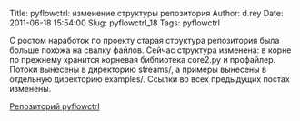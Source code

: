 Title: pyflowctrl: изменение структуры репозитория
Author: d.rey
Date: 2011-06-18 15:54:00
Slug: pyflowctrl_18
Tags: pyflowctrl

С ростом наработок по проекту старая структура репозитория была больше похожа на свалку файлов. Сейчас структура изменена: в корне по прежнему хранится корневая библиотека core2.py и профайлер. Потоки вынесены в директорию streams/, а примеры вынесены в отдельную директорию examples/. Ссылки во всех предыдущих постах изменены.

[Репозиторий pyflowctrl](http://code.google.com/p/sources-ownport/source/browse/pyflowctrl/)
